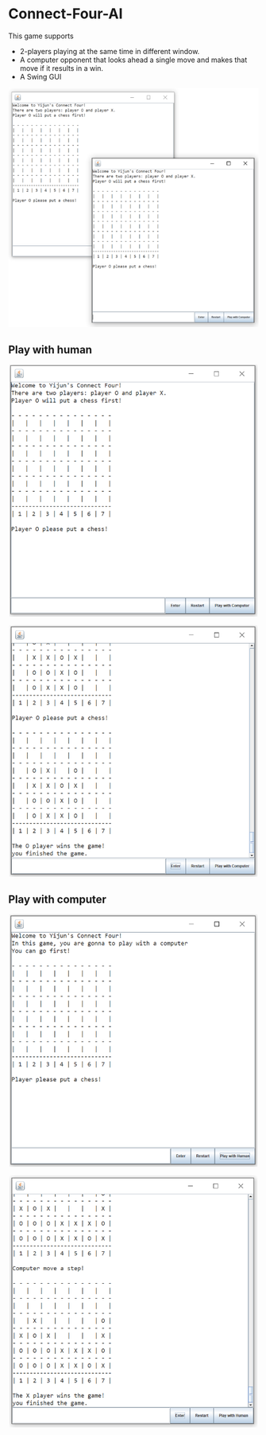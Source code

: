 # Connect-Four-AI

This game supports
-	2-players playing at the same time in different window.
-	A computer opponent that looks ahead a single move and makes that move if it results in a win.
-	A Swing GUI



<p align="center">
  <img src="https://github.com/meettyj/Connect-Four-AI/raw/master/images/two_windows.png" />
</p>

## Play with human
<p align="center">
  <img src="https://github.com/meettyj/Connect-Four-AI/raw/master/images/start_human.png"  width="500"/>
</p>

<p align="center">
  <img src="https://github.com/meettyj/Connect-Four-AI/raw/master/images/win_human.png"  width="500"/>
</p>

## Play with computer
<p align="center">
  <img src="https://github.com/meettyj/Connect-Four-AI/raw/master/images/start_computer.png" width="500" />
</p>

<p align="center">
  <img src="https://github.com/meettyj/Connect-Four-AI/raw/master/images/win_computer.png"  width="500"/>
</p>
